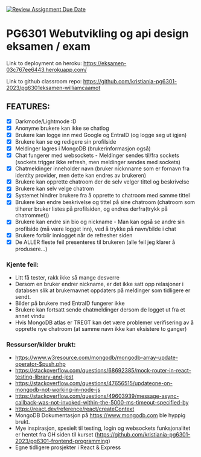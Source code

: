 [![Review Assignment Due Date](https://classroom.github.com/assets/deadline-readme-button-24ddc0f5d75046c5622901739e7c5dd533143b0c8e959d652212380cedb1ea36.svg)](https://classroom.github.com/a/pgC2zHhI)

# PG6301 Webutvikling og api design eksamen / exam


Link to deployment on heroku: https://eksamen-03c767ee6443.herokuapp.com/

Link to github classroom repo: https://github.com/kristiania-pg6301-2023/pg6301eksamen-williamcaamot

## FEATURES:

- [x] Darkmode/Lightmode :D
- [x] Anonyme brukere kan ikke se chatlog
- [x] Brukere kan logge inn med Google og EntraID (og logge seg ut igjen)
- [x] Brukere kan se og redigere sin profilside
- [x] Meldinger lagres i MongoDB (brukerinformasjon også)
- [x] Chat fungerer med websockets - Meldinger sendes til/fra sockets (sockets trigger ikke refresh, men meldinger sendes med sockets)
- [x] Chatmeldinger inneholder navn (bruker nicknname som er fornavn fra identity provider, men dette kan endres av brukeren)
- [x] Brukere kan opprette chatroom der de selv velger tittel og beskrivelse
- [x] Brukere kan selv velge chatrom
- [x] Systemet hindrer brukere fra å opprette to chatroom med samme tittel
- [x] Brukere kan endre beskrivelse og tittel på sine chatroom (chatroom som tilhører bruker listes på profilsiden, og endres derfra(trykk på chatrommet))
- [x] Brukere kan endre sin bio og nickname - Man kan også se andre sin profilside (må være logget inn), ved å trykke på navn/bilde i chat
- [x] Brukere forblir innlogget når de refresher siden
- [x] De ALLER fleste feil presenteres til brukeren (alle feil jeg klarer å produsere...)

### Kjente feil:

- Litt få tester, rakk ikke så mange desverre
- Dersom en bruker endrer nickname, er det ikke satt opp relasjoner i databsen slik at brukernavnet oppdaters på meldinger som tidligere er sendt.
- Bilder på brukere med EntraID fungerer ikke
- Brukere kan fortsatt sende chatmeldinger dersom de logget ut fra et annet vindu
- Hvis MongoDB atlas er TREGT kan det være problemer verifisering av å opprette nye chatroom (at samme navn ikke kan eksistere to ganger)

### Ressurser/kilder brukt:

- https://www.w3resource.com/mongodb/mongodb-array-update-operator-$push.php
- https://stackoverflow.com/questions/68692385/mock-router-in-react-testing-library-and-jest
- https://stackoverflow.com/questions/47656515/updateone-on-mongodb-not-working-in-node-js
- https://stackoverflow.com/questions/49603939/message-async-callback-was-not-invoked-within-the-5000-ms-timeout-specified-by
- https://react.dev/reference/react/createContext
- MongoDB Dokumentasjon på https://www.mongodb.com ble hyppig brukt.
- Mye inspirasjon, spesielt til testing, login og websockets funksjonalitet er hentet fra GH siden til kurset (https://github.com/kristiania-pg6301-2023/pg6301-frontend-programming)
- Egne tidligere prosjekter i React & Express
